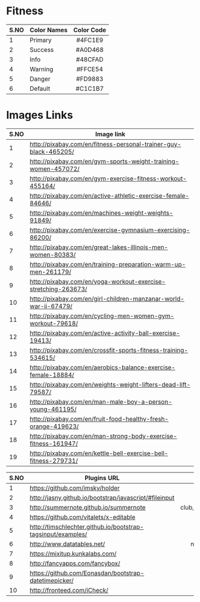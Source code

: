 Fitness
=========
|S.NO  |Color Names   | Color Code  
|------|--------------|:-------------------:|
| 1    | Primary      |  #4FC1E9            | 
| 2    | Success      |  #A0D468            | 
| 3    | Info         |  #48CFAD            | 
| 4    | Warning      |  #FFCE54            | 
| 5    | Danger       |  #FD9883            |
| 6    | Default      |  #C1C1B7            |

Images Links
=========
|S.NO  |Image link                                                            | 
|------|----------------------------------------------------------------------|
| 1    | http://pixabay.com/en/fitness-personal-trainer-guy-black-465205/     |
| 2    | http://pixabay.com/en/gym-sports-weight-training-women-457072/       | 
| 3    | http://pixabay.com/en/gym-exercise-fitness-workout-455164/           |
| 4    | http://pixabay.com/en/active-athletic-exercise-female-84646/         | 
| 5    | http://pixabay.com/en/machines-weight-weights-91849/                 | 
| 6    | http://pixabay.com/en/exercise-gymnasium-exercising-86200/           |
| 7    | http://pixabay.com/en/great-lakes-illinois-men-women-80383/          |
| 8    | http://pixabay.com/en/training-preparation-warm-up-men-261179/       | 
| 9    | http://pixabay.com/en/yoga-workout-exercise-stretching-263673/       |
| 10   | http://pixabay.com/en/girl-children-manzanar-world-war-ii-67479/     | 
| 11   | http://pixabay.com/en/cycling-men-women-gym-workout-79618/           | 
| 12   | http://pixabay.com/en/active-activity-ball-exercise-19413/           | 
| 13   | http://pixabay.com/en/crossfit-sports-fitness-training-534615/       | 
| 14   | http://pixabay.com/en/aerobics-balance-exercise-female-18884/        | 
| 15   | http://pixabay.com/en/weights-weight-lifters-dead-lift-79587/        |
| 16   | http://pixabay.com/en/man-male-boy-a-person-young-461195/            |
| 17   | http://pixabay.com/en/fruit-food-healthy-fresh-orange-419623/        | 
| 18   | http://pixabay.com/en/man-strong-body-exercise-fitness-161947/       |
| 19   | http://pixabay.com/en/kettle-bell-exercise-bell-fitness-279731/      |



|S.NO  |Plugins URL                                                    |   Used Pages     
|------|---------------------------------------------------------------|:-------------------:|
| 1    | https://github.com/imsky/holder                               |  club_info.html,add_news.html,courses.html      | 
| 2    | http://jasny.github.io/bootstrap/javascript/#fileinput        |  club_info.html,add_news.html,courses.html      | 
| 3    | http://summernote.github.io/summernote                        |  club_info.html,add_news.html,timings.html,course_schedule.html,courses.html   | 
| 4    | https://github.com/vitalets/x-editable                        |  club_info.html     | 
| 5    | http://timschlechter.github.io/bootstrap-tagsinput/examples/  |  add_news.html,user_news.html      | 
| 6    | http://www.datatables.net/                                    |  news.html,course_schedule.html,courses.html,rooms.html,trainers.html          |
| 7    | https://mixitup.kunkalabs.com/                                | Gallery             | 
| 8    | http://fancyapps.com/fancybox/                                | Gallery,timings.html,user_course_schedule.html|
| 9    | https://github.com/Eonasdan/bootstrap-datetimepicker/         |  timings.html,course_schedule.html       |
| 10   | http://fronteed.com/iCheck/                                   | course_schedule.html | 

 


